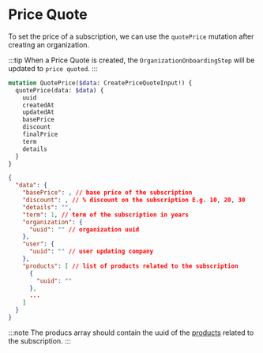 # Price Quote

To set the price of a subscription, we can use the `quotePrice` mutation after creating an organization. 

:::tip
When a Price Quote is created, the `OrganizationOnboardingStep` will be updated to `price quoted`.
:::

```graphql
mutation QuotePrice($data: CreatePriceQuoteInput!) {
  quotePrice(data: $data) {
    uuid
    createdAt
    updatedAt
    basePrice
    discount
    finalPrice
    term
    details
  }
}

```

```json
{
  "data": {
    "basePrice": , // base price of the subscription
    "discount": , // % discount on the subscription E.g. 10, 20, 30
    "details": "",
    "term": 1, // term of the subscription in years
    "organization": {
      "uuid": "" // organization uuid
    },
    "user": {
      "uuid": "" // user updating company
    },
    "products": [ // list of products related to the subscription
      {
        "uuid": ""
      },
      ... 
    ]
  }
}
```

:::note
The producs array should contain the uuid of the [products](../../Product/get.md) related to the subscription. 
:::